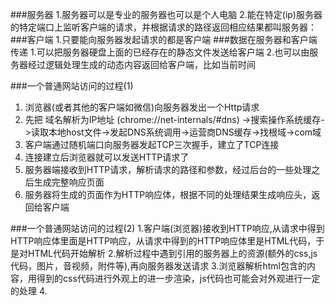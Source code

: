 ###服务器
 1.服务器可以是专业的服务器也可以是个人电脑
 2.能在特定(ip)服务器的特定端口上监听客户端的请求，并根据请求的路径返回相应结果都叫服务器：
###客户端
 1.只要能向服务器发起请求的都是客户端
###数据在服务器和客户端传递
 1.可以把服务器硬盘上面的已经存在的静态文件发送给客户端
 2.也可以由服务器经过逻辑处理生成的动态内容返回给客户端，比如当前时间

###一个普通网站访问的过程(1)
 1. 浏览器(或者其他的客户端如微信)向服务器发出一个Http请求
 2. 先把 域名解析为IP地址 (chrome://net-internals/#dns) ->搜索操作系统缓存->读取本地host文件->发起DNS系统调用->运营商DNS缓存->找根域->com域
 3. 客户端通过随机端口向服务器发起TCP三次握手，建立了TCP连接
 4. 连接建立后浏览器就可以发送HTTP请求了
 5. 服务器端接收到HTTP请求，解析请求的路径和参数，经过后台的一些处理之后生成完整响应页面
 6. 服务器将生成的页面作为HTTP响应体，根据不同的处理结果生成响应头，返回给客户端

###一个普通网站访问的过程(2)
 1.客户端(浏览器)接收到HTTP响应,从请求中得到HTTP响应体里面是HTTP响应，从请求中得到的HTTP响应体里是HTML代码，于是对HTML代码开始解析
 2.解析过程中遇到引用的服务器上的资源(额外的css,js代码，图片，音视频，附件等),再向服务器发送请求
 3.浏览器解析html包含的内容，用得到的css代码进行外观上的进一步渲染，js代码也可能会对外观进行一定的处理
 4.